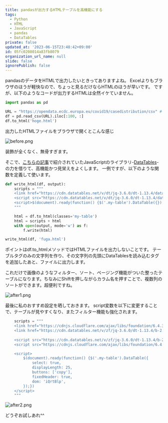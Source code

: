 ```yaml
---
title: pandasが出力するHTMLテーブルを高機能にする
tags:
  - Python
  - HTML
  - JavaScript
  - pandas
  - DataTables
private: false
updated_at: '2023-06-15T23:48:42+09:00'
id: 05fc0208014a83fb8079
organization_url_name: null
slide: false
ignorePublish: false
---
```

pandasのデータをHTMLで出力したいときってありますよね。
Excelよりもブラウザのほうが軽快なので、ちょっと見るだけならHTMLのほうが早いです。
ですが、以下のようなコードが出力するHTMLは全然イケていません。

```python
import pandas as pd

URL = "https://opendata.ecdc.europa.eu/covid19/casedistribution/csv" # 世界各国別データ（ECDE オープンデータ）
df = pd.read_csv(URL).iloc[:100, :]
df.to_html('hoge.html')
```

出力したHTMLファイルをブラウザで開くとこんな感じ

![before.png](https://qiita-image-store.s3.ap-northeast-1.amazonaws.com/0/2591762/fa20c82f-6995-8147-dded-764ca4ceac51.png)


装飾が全くなく、無骨すぎます。

そこで、[こちらの記事](https://qiita.com/twrcd1227/items/d3f8db42235d70d24bf7)で紹介されていたJavaScriptのライブラリ-[DataTables](https://datatables.net/)-の力を借りて、高機能かつ見栄えをよくします。
一例ですが、以下のような関数を定義して使います。

```python
def write_html(df, output):
    scripts = """
    <link href="https://cdn.datatables.net/v/dt/jq-3.6.0/dt-1.13.4/datatables.min.css" rel="stylesheet"/>
    <script src="https://cdn.datatables.net/v/dt/jq-3.6.0/dt-1.13.4/datatables.min.js"></script>
    <script>$(document).ready(function() {$('.my-table').DataTable({});})</script>
    """

    html = df.to_html(classes='my-table')
    html = scripts + html
    with open(output, mode='w') as f:
        f.write(html)

write_html(df, 'fuga.html')
```

ポイントはdf.to_htmlメソッドではHTMLファイルを出力しないことです。
テーブルタグのみの文字列を作り、その文字列の先頭にDataTablesを読み込むタグを追加したあと、ファイルに出力します。

これだけで画像のようなフィルター、ソート、ページング機能がついた整ったテーブルになります。ちなみにShiftを押しながらカラム名を押すことで、複数列のソートができます。超便利ですね。

![after1.png](https://qiita-image-store.s3.ap-northeast-1.amazonaws.com/0/2591762/a30d1134-5f7a-c473-5018-d228a8803010.png)

最後に私のおすすめ設定を晒しておきます。
script変数を以下に変更することで、テーブルが見やすくなり、またフィルター機能も強化されます。

```python
    scripts = """
    <link href="https://cdnjs.cloudflare.com/ajax/libs/foundation/6.4.3/css/foundation.min.css" rel="stylesheet"/>
    <link href="https://cdn.datatables.net/v/zf/jq-3.6.0/dt-1.13.4/b-2.3.6/b-html5-2.3.6/date-1.4.1/fh-3.3.2/sb-1.4.2/datatables.min.css" rel="stylesheet"/>
 
    <script src="https://cdn.datatables.net/v/zf/jq-3.6.0/dt-1.13.4/b-2.3.6/b-html5-2.3.6/date-1.4.1/fh-3.3.2/sb-1.4.2/datatables.min.js"></script>
    <script src="https://cdnjs.cloudflare.com/ajax/libs/foundation/6.4.3/js/foundation.min.js"></script>

    <script>
        $(document).ready(function() {$('.my-table').DataTable({
            select: true,
            displayLength: 25,
            buttons: ['copy'],
            fixedHeader: true,
            dom: 'iQrtBlp',
        });})
    </script>
    """

```
![after2.png](https://qiita-image-store.s3.ap-northeast-1.amazonaws.com/0/2591762/c32b5804-34fe-0238-90b8-ccb7f269d231.png)

どうぞお試しあれ^^
